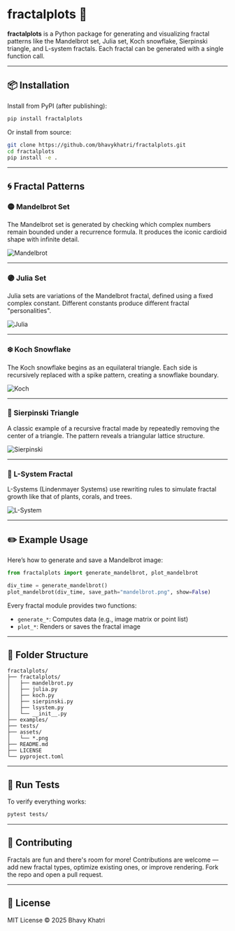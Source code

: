 

# fractalplots 🧩

**fractalplots** is a Python package for generating and visualizing fractal patterns like the Mandelbrot set, Julia set, Koch snowflake, Sierpinski triangle, and L-system fractals. Each fractal can be generated with a single function call.

---

## 📦 Installation

Install from PyPI (after publishing):

```bash
pip install fractalplots
````

Or install from source:

```bash
git clone https://github.com/bhavykhatri/fractalplots.git
cd fractalplots
pip install -e .
```

---

## 🌀 Fractal Patterns

### 🟡 Mandelbrot Set

The Mandelbrot set is generated by checking which complex numbers remain bounded under a recurrence formula. It produces the iconic cardioid shape with infinite detail.

![Mandelbrot](https://raw.githubusercontent.com/bhavykhatri/fractalplots/main/assets/mandelbrot.png)

---

### 🟣 Julia Set

Julia sets are variations of the Mandelbrot fractal, defined using a fixed complex constant. Different constants produce different fractal "personalities".

![Julia](https://raw.githubusercontent.com/bhavykhatri/fractalplots/main/assets/julia.png)

---

### ❄️ Koch Snowflake

The Koch snowflake begins as an equilateral triangle. Each side is recursively replaced with a spike pattern, creating a snowflake boundary.

![Koch](https://raw.githubusercontent.com/bhavykhatri/fractalplots/main/assets/koch.png)

---

### 🔺 Sierpinski Triangle

A classic example of a recursive fractal made by repeatedly removing the center of a triangle. The pattern reveals a triangular lattice structure.

![Sierpinski](https://raw.githubusercontent.com/bhavykhatri/fractalplots/main/assets/sierpinski.png)

---

### 🌿 L-System Fractal

L-Systems (Lindenmayer Systems) use rewriting rules to simulate fractal growth like that of plants, corals, and trees.

![L-System](https://raw.githubusercontent.com/bhavykhatri/fractalplots/main/assets/lsystem.png)

---

## ✏️ Example Usage

Here’s how to generate and save a Mandelbrot image:

```python
from fractalplots import generate_mandelbrot, plot_mandelbrot

div_time = generate_mandelbrot()
plot_mandelbrot(div_time, save_path="mandelbrot.png", show=False)
```

Every fractal module provides two functions:

* `generate_*`: Computes data (e.g., image matrix or point list)
* `plot_*`: Renders or saves the fractal image

---

## 📁 Folder Structure

```
fractalplots/
├── fractalplots/
│   ├── mandelbrot.py
│   ├── julia.py
│   ├── koch.py
│   ├── sierpinski.py
│   ├── lsystem.py
│   └── __init__.py
├── examples/
├── tests/
├── assets/
│   └── *.png
├── README.md
├── LICENSE
└── pyproject.toml
```

---

## 🧪 Run Tests

To verify everything works:

```bash
pytest tests/
```

---

## 🤝 Contributing

Fractals are fun and there's room for more! Contributions are welcome — add new fractal types, optimize existing ones, or improve rendering. Fork the repo and open a pull request.

---

## 📄 License

MIT License © 2025 Bhavy Khatri

